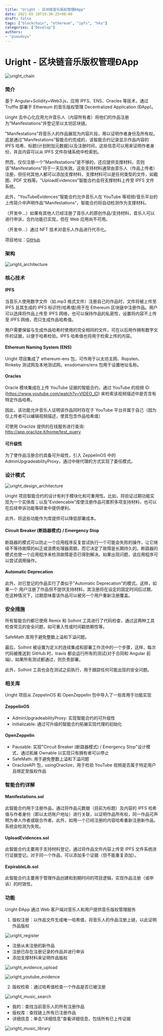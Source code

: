 ```yaml
---
title: "Uright - 区块链音乐版权管理ÐApp"
date: 2021-05-10T19:30:25+08:00
draft: false
tags: ["blockchain", "ethereum", "ipfs", "hku"]
categories: ["Develop"]
authors:
- "pseudoyu"
---
```


# Uright - 区块链音乐版权管理ÐApp

![uright_chain](https://pseudoyu.oss-cn-hangzhou.aliyuncs.com/images/uright_chain.png)

### 简介

基于 Angular+Solidity+Web3.js，应用 IPFS、ENS、Oracles 等技术，通过 Truffle 部署于 Ethereum 的音乐版权管理 Decentralized Application (ÐApp)。

Uright 去中心化应用允许音乐人（内容所有者）将他们的作品注册为"Manifestations"并登记至以太坊区块链。

"Manifestations"将音乐人的作品展现为内容片段，用以证明作者身份及所有权。这是通过"Manifestations"智能合约完成的，该智能合约记录显示作品内容的 IPFS 哈希、标题(计划附加元数据)以及注册时间，这些信息可以用来证明作者身份，并且内容可以从 IPFS 文件存储系统中检索到。

然而，仅仅注册一个"Manifestations"是不够的，还应提供支撑材料，否则该"Manifestations"将于一天后失效。这些支持材料通常由音乐人（作品上传者）注册，但任何其他人都可以添加支撑材料，支撑材料可以是任何类型的文件，如截图、PDF 文档等。"UploadEvidences"智能合约会将支撑材料上传至 IPFS 文件系统。

此外，"YouTubeEvidences"智能合约允许音乐人在 YouTube 等视频/音乐平台的上传简介中声明作品"Manifestations"，智能合约将自动检测作为支撑材料。

（开发中...）如果有其他人已经注册了音乐人的原创作品/支持材料，音乐人可以进行申诉，合约功能已实现，但在 Web 应用尚不可用。

（开发中...）通过 NFT 技术对音乐人作品进行代币化。

项目地址：[GitHub](https://github.com/pseudoyu/uright)

### 架构

![uright_architecture](https://pseudoyu.oss-cn-hangzhou.aliyuncs.com/images/uright_architecture.png)

### 核心技术

#### IPFS

当音乐人使用数字文件（如.mp3 格式文件）注册自己的作品时，文件将被上传至 IPFS 且其生成的 IPFS 标识符(哈希值)用于在 Ethereum 区块链中注册作品。用户可以选择将作品上传至 IPFS 网络，也可以保持作品的私密性，设置将内容不上传至 IPFS 网络，而只生成作品哈希值。

用户需要保留与生成作品哈希时使用的完全相同的文件，可在以后用作拥有数字文件的证据，以便于哈希检验。IPFS 哈希值也将用于检索上传的内容。

#### Ethereum Naming System (ENS)

Uright 项目集成了 ethereum-ens 包，可作用于以太坊主网、Ropsten、Rinkeby 测试网及本地测试网。ensdomains/ens 包用于设置地址名称。

#### Oracles

Oracle 模块集成在上传 YouTube 证据的智能合约，通过 YouTube 的视频 ID (https://www.youtube.com/watch?v=VIDEO_ID) 来检索该视频描述中是否含有特定作品哈希。

因此，该功能允许音乐人证明该作品同时存在于 YouTube 平台并属于自己（因为仅上传者可以编辑视频描述，使其包含作品哈希值）

可使用 Oraclize 提供的在线服务进行查询: http://app.oraclize.it/home/test_query

#### 可升级性

为了使作品注册合约具备可升级性，引入 ZeppelinOS 中的 AdminUpgradeabilityProxy，通过中继代理的方式实现了委任模式。

### 设计模式

![uright_design_architecture](https://pseudoyu.oss-cn-hangzhou.aliyuncs.com/images/uright_design_architecture.png)

Uright 项目智能合约的设计有利于模块化和可重用性。比如，将验证过期功能实现为一个实体库；以及"Evidencable"库使注册作品可累积多项支持材料，也可以在后续申诉功能等研发中提供便利。

此外，将这些功能作为库提供可以降低部署成本。

#### Circuit Breaker (断路器模式) / Emergency Stop

断路器的模式可以防止一个应用程序反复尝试执行一个可能会失败的操作，让它继续不等待故障的纠正或浪费处理器周期，而它决定了故障是长期持久的。断路器的模式也使一个应用程序来检测故障是否已得到解决。如果出现问题，该应用程序可以尝试调用操作。

#### Automatic Deprecation

此外，对已登记的作品实行了类似于"Automatic Deprecation"的模式。这样，如果一个
用户注册了作品但不提供支持材料，其注册将在设定的固定时间后过期，在这种情况下，过期意味着该作品可以被另一个用户重新注册覆盖。

### 安全措施

所有智能合约都已使用 Remix 和 Solhint 工具进行了代码检查，通过这两种工具检查常见的安全问题，如可重入性或时间戳依赖性等。

SafeMath 库用于避免整数上溢和下溢问题。

最后，Solhint 被设置为定义的连续集成和部署工作流中的一个步骤，这样，每次代码被推送到 GitHub 时，travis 都会运行所有的测试(对于合同和 Angular 前端)，如果所有测试都通过，则负责部署。

此外，Solhint 工具也会在测试之前执行，用于跟踪任何可能出现的安全问题。

### 相关库

Uright 项目从 ZeppelinOS 和 OpenZeppelin 包中导入了一些库用于功能实现

#### ZeppelinOS

- AdminUpgradeabilityProxy: 实现智能合约的可升级性
- Initializable: 通过可升级的智能合约拓展实现代理的初始化

#### OpenZeppelin

- Pausable: 实现"Circuit Breaker (断路器模式) / Emergency Stop"设计模式，通过拓展 Ownable 以实现只有拥有者可以停止
- SafeMath: 用于避免整数上溢和下溢问题
- OraclizeAPI 包，usingOraclize，用于检验 YouTube 视频是否属于特定用户且绑定至版权作品

### 智能合约详解

#### Manifestations.sol

此智能合约用于注册作品，通过将作品元数据（目前为标题）及内容的 IPFS 哈希值与作者身份（即以太坊账户地址）进行关联，以证明作品所有权，同一作品可声明为单人作者或联合作者。此外，如用一个已经注册的内容哈希重新注册新作品，系统会检测为失败。

#### UploadEvidences.sol

此智能合约主要用于支持材料登记，通过将作品文件内容上传至 IPFS 文件系统进行证据登记。对于同一个作品，可以添加多个证据（但不能重复添加）。

#### ExpirableLib.sol

此智能合约主要用于管理作品创建和到期时间的项目逻辑，实现作品注册（或申诉）的时效性。

### 功能

Uright ÐApp 通过 Web 客户端对音乐人和用户提供音乐版权管理服务

1. 版权注册：以作品文件生成唯一哈希值，将音乐人的作品注册上链，以此证明作品版权

![uright_register](https://pseudoyu.oss-cn-hangzhou.aliyuncs.com/images/uright_register.png)

- 注册从未注册的新作品
- 注册已存在注册记录的作品并进行申诉
- 添加支撑材料来证明作品版权

![uright_evidence_upload](https://pseudoyu.oss-cn-hangzhou.aliyuncs.com/images/uright_evidence_upload.png)

![uright_youtube_evidence](https://pseudoyu.oss-cn-hangzhou.aliyuncs.com/images/uright_youtube_evidence.png)

2. 版权检索：通过哈希值检查一个作品是否已被注册

![uright_music_search](https://pseudoyu.oss-cn-hangzhou.aliyuncs.com/images/uright_music_search.png)

- 我的：查找当前音乐人的所有注册作品
- 版权库：查找链上所有已注册作品
- 详细信息：单击“详细信息”查看详细信息，包括所有已上传证据

![uright_music_library](https://pseudoyu.oss-cn-hangzhou.aliyuncs.com/images/uright_music_library.png)
